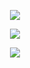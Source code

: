 <p align="center"> 
    <img src="https://komarev.com/ghpvc/?username=astronovaIite&label=Welcome+to+my+profile+!&color=490A51&style=flat-square"/>
<p align="center">
<img src="https://files.catbox.moe/7udvm3.gif"/>
</p>

<p align="center">
    <img src="https://readme-typing-svg.demolab.com?font=Special+Elite&duration=2500&pause=1500&color=490A51&width=450&lines=Hello!+Welcome+to+my+Github!+;Please+read+my+rentry+before+interacting.;Graphic+Credits%3A+%40june10507248+on+Twitter."/>
</p>
